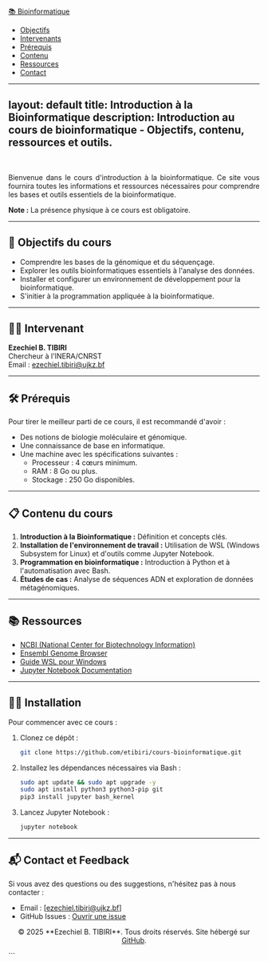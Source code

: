 <nav class="navbar">
  <div class="container">
    <a href="/" class="brand">📚 Bioinformatique</a>
    <ul class="nav-links">
      <li><a href="#objectifs">Objectifs</a></li>
      <li><a href="#intervenants">Intervenants</a></li>
      <li><a href="#prerequis">Prérequis</a></li>
      <li><a href="#contenu">Contenu</a></li>
      <li><a href="#ressources">Ressources</a></li>
      <li><a href="#contact">Contact</a></li>
    </ul>
  </div>
</nav>

---
layout: default
title: Introduction à la Bioinformatique
description: Introduction au cours de bioinformatique - Objectifs, contenu, ressources et outils.
---

<br />
<div>
  <p align="justify">
    Bienvenue dans le cours d'introduction à la bioinformatique. Ce site vous fournira toutes les informations et ressources nécessaires pour comprendre les bases et outils essentiels de la bioinformatique.
  </p>
  <p><strong>Note :</strong> La présence physique à ce cours est obligatoire.</p>
</div>

<hr />

## 🚀 Objectifs du cours

- Comprendre les bases de la génomique et du séquençage.
- Explorer les outils bioinformatiques essentiels à l'analyse des données.
- Installer et configurer un environnement de développement pour la bioinformatique.
- S'initier à la programmation appliquée à la bioinformatique.

<hr />

## 👨‍🏫 Intervenant

**Ezechiel B. TIBIRI**  
Chercheur à l'INERA/CNRST  
Email : [ezechiel.tibiri@ujkz.bf](mailto:ezechiel.tibiri@ujkz.bf)

<hr />

## 🛠️ Prérequis

Pour tirer le meilleur parti de ce cours, il est recommandé d'avoir :

- Des notions de biologie moléculaire et génomique.
- Une connaissance de base en informatique.
- Une machine avec les spécifications suivantes :
  - Processeur : 4 cœurs minimum.
  - RAM : 8 Go ou plus.
  - Stockage : 250 Go disponibles.

<hr />

## 📋 Contenu du cours

1. **Introduction à la Bioinformatique :** Définition et concepts clés.
2. **Installation de l'environnement de travail :** Utilisation de WSL (Windows Subsystem for Linux) et d'outils comme Jupyter Notebook.
3. **Programmation en bioinformatique :** Introduction à Python et à l'automatisation avec Bash.
4. **Études de cas :** Analyse de séquences ADN et exploration de données métagénomiques.

<hr />

## 📚 Ressources

- [NCBI (National Center for Biotechnology Information)](https://www.ncbi.nlm.nih.gov)
- [Ensembl Genome Browser](https://www.ensembl.org)
- [Guide WSL pour Windows](https://learn.microsoft.com/en-us/windows/wsl/)
- [Jupyter Notebook Documentation](https://jupyter.org/documentation)

<hr />

## 🧑‍💻 Installation

Pour commencer avec ce cours :

1. Clonez ce dépôt :
   ```bash
   git clone https://github.com/etibiri/cours-bioinformatique.git
   ```
2. Installez les dépendances nécessaires via Bash :
   ```bash
   sudo apt update && sudo apt upgrade -y
   sudo apt install python3 python3-pip git
   pip3 install jupyter bash_kernel
   ```

3. Lancez Jupyter Notebook :
   ```bash
   jupyter notebook
   ```

<hr />

## 📬 Contact et Feedback

Si vous avez des questions ou des suggestions, n'hésitez pas à nous contacter :
- Email : [ezechiel.tibiri@ujkz.bf]
- GitHub Issues : [Ouvrir une issue](https://github.com/etibiri/cours-bioinformatique/issues)

<p align="center"> &copy; 2025 **Ezechiel B. TIBIRI**. Tous droits réservés. Site hébergé sur <a href="https://github.com/etibiri" target="_blank">GitHub</a>. </p> ```


